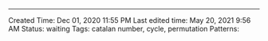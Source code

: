 ---
Created Time: Dec 01, 2020 11:55 PM
Last edited time: May 20, 2021 9:56 AM
Status: waiting
Tags: catalan number, cycle, permutation
Patterns: 